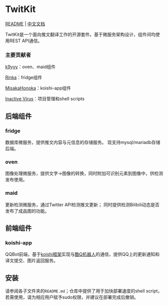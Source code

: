 # TwitKit

[README](README.md) | [中文文档](README_zh.md)

TwitKit是一个面向推文翻译工作的开源套件。基于微服务架构设计，组件间均使用REST API通信。

### 主要贡献者

[k9yyy](https://github.com/k9yyy)：oven、maid组件

[Rinka](https://github.com/rinkako)：fridge组件

[MisakaHonoka](https://github.com/y2361547758)：koishi-app组件

[Inactive Virus](https://github.com/inactive-virus)：项目管理和shell scripts

## 后端组件

### fridge

数据库微服务，提供推文内容与元信息的存储服务。
现支持mysql/mariadb存储后端。

### oven

图像处理微服务，提供文字→图像的转换，同时附加可识别元素到图像中，供检测发布使用。

### maid

更新检测微服务，通过Twitter API检测推文更新；
同时提供检测Bilibili动态是否发布了成品图的功能。

## 前端组件

### koishi-app

QQBot前端，基于[koishi框架](https://koishi.js.org)实现与[酷Q机器人](https://cqp.cc/)的通信，提供QQ上的更新通知和译文提交、图片返回服务。

## 安装

请参阅各子文件夹的`README.md`；仓库中提供了用于加快部署速度的shell script，若需使用，请为相应用户赋予sudo权限，并建议在部署完成后撤销。
